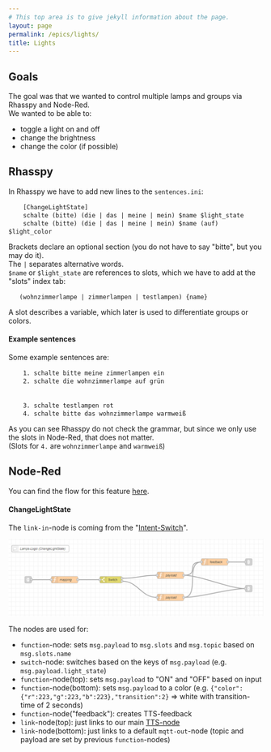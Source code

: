 ```yaml
---
# This top area is to give jekyll information about the page.
layout: page
permalink: /epics/lights/
title: Lights
---
```


## Goals
The goal was that we wanted to control multiple lamps and groups via Rhasspy and Node-Red.  
We wanted to be able to:  
- toggle a light on and off
- change the brightness 
- change the color (if possible)
   
## Rhasspy
In Rhasspy we have to add new lines to the `sentences.ini`:
```textmate
    [ChangeLightState]
    schalte (bitte) (die | das | meine | mein) $name $light_state
    schalte (bitte) (die | das | meine | mein) $name (auf) $light_color
```
Brackets declare an optional section (you do not have to say "bitte", but you may do it).  
The `|` separates alternative words.  
`$name` or `$light_state` are references to slots, which we have to add at the "slots" index tab:
```textmate
   (wohnzimmerlampe | zimmerlampen | testlampen) {name}
```
A slot describes a variable, which later is used to differentiate groups or colors.  

#### Example sentences
Some example sentences are:
```textmate
    1. schalte bitte meine zimmerlampen ein
    2. schalte die wohnzimmerlampe auf grün


    3. schalte testlampen rot
    4. schalte bitte das wohnzimmerlampe warmweiß
```
As you can see Rhasspy do not check the grammar, but since we only use the slots in Node-Red, that does not matter.  
(Slots for `4.` are `wohnzimmerlampe` and `warmweiß`)

## Node-Red

You can find the flow for this feature [here](https://github.com/th-koeln-intia/ip-sprachassistent-team2/blob/master/node-red/smarthome_lights.json).

#### ChangeLightState
  
The `link-in`-node is coming from the "[Intent-Switch](./../tech-stack/hermesmqtt.md#intent-switch)".  

![ChangeLightState](../../assets/Node-Red/Epics/Lights/nodered-changelightstate.png)

The nodes are used for:
- `function`-node: sets `msg.payload` to `msg.slots` and `msg.topic` based on `msg.slots.name`
- `switch`-node: switches based on the keys of `msg.payload` (e.g. `msg.payload.light_state`)
- `function`-node(top): sets `msg.payload` to "ON" and "OFF" based on input
- `function`-node(bottom): sets `msg.payload` to a color (e.g. `{"color":{"r":223,"g":223,"b":223},"transition":2}` => white with transition-time of 2 seconds)
- `function`-node("feedback"): creates  TTS-feedback
- `link`-node(top): just links to our main [TTS-node](./../tech-stack/hermesmqtt.md#tts)
- `link`-node(bottom): just links to a default `mqtt-out`-node (topic and payload are set by previous `function`-nodes)